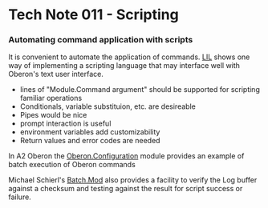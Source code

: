 # Tech Note 011 - Scripting
### Automating command application with scripts

It is convenient to automate the application of commands. [LIL](http://runtimeterror.com/tech/lil) shows one way of implementing a scripting language that may interface well with Oberon's text user interface.

* lines of "Module.Command argument" should be supported for scripting familiar operations
* Conditionals, variable substituion, etc. are desireable
* Pipes would be nice
* prompt interaction is useful
* environment variables add customizability
* Return values and error codes are needed 

In A2 Oberon the [Oberon.Configuration](https://en.wikibooks.org/wiki/Oberon/A2/Oberon.Configuration.Mod) module provides an example of batch execution of Oberon commands

Michael Schierl's [Batch.Mod](https://github.com/schierlm/OberonEmulator/blob/a57f61ecca3aeb241004b6d5c48261ce20d5f03d/Oberon/Batch.Mod.txt) also provides a facility to verify the Log buffer against a checksum and testing against the result for script success or failure.



